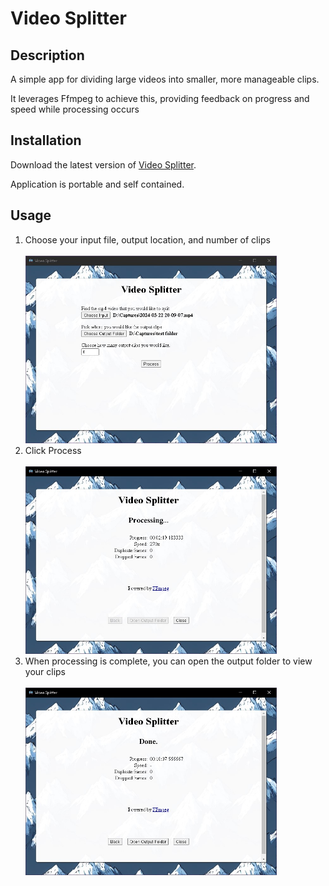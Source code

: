 <h1>Video Splitter</h1>
<h2>Description</h2>
<p>A simple app for dividing large videos into smaller, more manageable clips.</p>
<p>It leverages Ffmpeg to achieve this, providing feedback on progress and speed while processing occurs</p>

<h2>Installation</h2>
<p>Download the latest version of <a href="https://github.com/jamclean23/video-splitter/releases">Video Splitter</a>.</p> <p>Application is portable and self contained.</p>

<h2>Usage</h2>
<ol>
	<li>Choose your input file, output location, and number of clips<br><br><img height=300 alt="first-screen" src="https://raw.githubusercontent.com/jamclean23/video-splitter/refs/heads/main/readme_assets/screen-1.jpg"/><br></li>
    <li>Click Process<br><br><img height=300 alt="second-screen" src="https://raw.githubusercontent.com/jamclean23/video-splitter/refs/heads/main/readme_assets/screen-2.jpg"/><br></li>
    <li>When processing is complete, you can open the output folder to view your clips<br><br><img height=300 alt="third-screen" src="https://raw.githubusercontent.com/jamclean23/video-splitter/refs/heads/main/readme_assets/screen-3.jpg"/><br></li>
</ol>